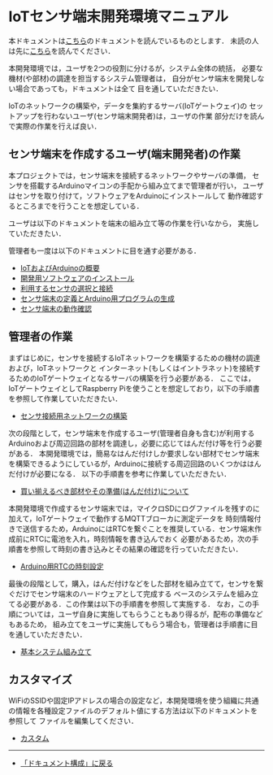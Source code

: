 # IoTセンサ端末開発環境マニュアル

本ドキュメントは[こちら](../../README.md)のドキュメントを読んでいるものとします．
未読の人は先に[こちら](../../README.md)を読んでください．

本開発環境では，ユーザを2つの役割に分けるが，システム全体の統括，
必要な機材(や部材)の調達を担当するシステム管理者は，
自分がセンサ端末を開発しない場合であっても，ドキュメントは全て
目を通していただきたい．

IoTのネットワークの構築や，データを集約するサーバ(IoTゲートウェイ)の
セットアップを行わないユーザ(センサ端末開発者)は，ユーザの作業
部分だけを読んで実際の作業を行えば良い．

## センサ端末を作成するユーザ(端末開発者)の作業
本プロジェクトでは，センサ端末を接続するネットワークやサーバの準備，
センサを搭載するArduinoマイコンの手配から組み立てまで管理者が行い，
ユーザはセンサを取り付けて，ソフトウェアをArduinoにインストールして
動作確認するところまでを行うことを想定している．

ユーザは以下のドキュメントを端末の組み立て等の作業を行いなから，
実施していただきたい．

管理者も一度は以下のドキュメントに目を通す必要がある．

- [IoTおよびArduinoの概要](intro/IoT_Introduction.md)
- [開発用ソフトウェアのインストール](IDE/ArduinoIDEインストール.md)
- [利用するセンサの選択と接続](SensorSelection/SensorSelection.md)
- [センサ端末の定義とArduino用プログラムの生成](CodeGeneration/Abstract.md)
- [センサ端末の動作確認](Check/MQTT_Box.md)

## 管理者の作業
まずはじめに，センサを接続するIoTネットワークを構築するための機材の調達および，IoTネットワークと
インターネット(もしくはイントラネット)を接続するためのIoTゲートウェイとなるサーバの構築を行う必要がある．
ここでは，IoTゲートウェイとしてRaspberry Piを使うことを想定しており，以下の手順書を参照して作業していただきたい．
- [センサ接続用ネットワークの構築](SensorNetwork/SensorNetwork.md)

次の段階として，センサ端末を作成するユーザ(管理者自身も含む)が利用するArduinoおよび周辺回路の部材を調達し，必要に応じてはんだ付け等を行う必要がある．
本開発環境では，簡易なはんだ付けしか要求しない部材でセンサ端末を構築できるようにしているが，Arduinoに接続する周辺回路のいくつかははんだ付けが必要になる．
以下の手順書を参考に作業していただきたい．
- [買い揃えるべき部材やその準備(はんだ付け)について](Parts_Selection/Parts_Selection.md)

本開発環境で作成するセンサ端末では，マイクロSDにログファイルを残すのに加えて，IoTゲートウェイで動作するMQTTブローカに測定データを
時刻情報付きで送信するため，ArduinoにはRTCを繋ぐことを推奨している．センサ端末作成前にRTCに電池を入れ，時刻情報を書き込んでおく
必要があるため，次の手順書を参照して時刻の書き込みとその結果の確認を行っていただきたい．
- [Arduino用RTCの時刻設定](RTC/RTC_Setting.md)

最後の段階として，購入，はんだ付けなどをした部材を組み立てて，センサを繋ぐだけでセンサ端末のハードウェアとして完成する
ベースのシステムを組み立てる必要がある．この作業は以下の手順書を参照して実施する．
なお，この手順については，ユーザ自身に実施してもらうこともあり得るが，配布の準備などもあるため，
組み立てをユーザに実施してもらう場合も，管理者は手順書に目を通していただきたい．
- [基本システム組み立て](Hardware_Setup/Assembly.md)

## カスタマイズ
WiFiのSSIDや固定IPアドレスの場合の設定など，本開発環境を使う組織に共通の情報を各種設定ファイルのデフォルト値にする方法は以下のドキュメントを参照して
ファイルを編集してください．
- [カスタム](Customize/Custom.md)

***
- [「ドキュメント構成」に戻る](../Documents.md)
